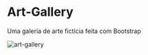# Art-Gallery
Uma galeria de arte fictícia feita com Bootstrap

![art-gallery](https://user-images.githubusercontent.com/79701214/200401055-4eeb41a0-d63d-49c4-9b90-30975cdca057.gif)
